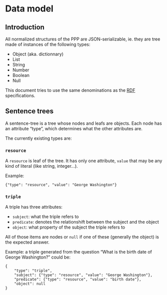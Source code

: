 # Data model

## Introduction

All normalized structures of the PPP are JSON-serializable, ie. they are
tree made of instances of the following types:

* Object (aka. dictionnary)
* List
* String
* Number
* Boolean
* Null

This document tries to use the same denominations as the
[RDF](http://www.w3.org/RDF/) specifications.


## Sentence trees

A sentence-tree is a tree whose nodes and leafs are objects.
Each node has an attribute “type”, which determines what the other
attributes are.

The currently existing types are:

### `resource`
A `resource` is leaf of the tree. It has only one attribute, `value`
that may be any kind of literal (like string, integer...).

Example:

```
{"type": "resource", "value": "George Washington"}
```


### `triple`

A triple has three attributes:

* `subject`: what the triple refers to
* `predicate`: denotes the relationshift between the subject and the
  object
* `object`: what property of the subject the triple refers to

All of those items are nodes or `null` if one of these (generally the object) is the expected answer.

Example: a triple generated from the question “What is the birth date
of George Washington?” could be:

```
{
	"type": "triple",
	"subject": {"type": "resource", "value": "George Washington"},
	"predicate": {"type": "resource", "value": "birth date"},
	"object": null
}
```
